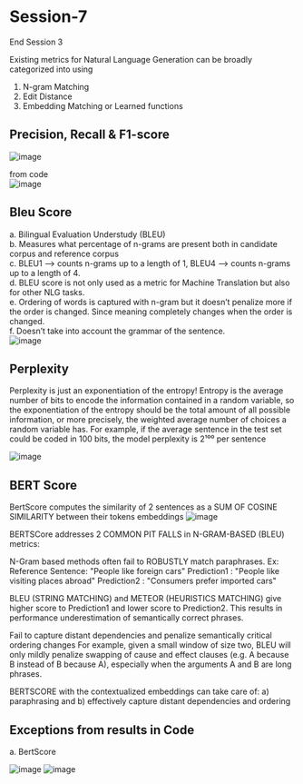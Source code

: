 # Session-7
End Session 3

Existing metrics for Natural Language Generation can be broadly categorized into using

1. N-gram Matching
2. Edit Distance
3. Embedding Matching or Learned functions

## Precision, Recall & F1-score

![image](https://user-images.githubusercontent.com/30425824/145586623-d53d1269-9e3e-4da4-a11f-b29ef2ad5932.png)

from code   
![image](https://user-images.githubusercontent.com/30425824/145595575-50c38bf4-2ebe-417b-bf76-c3bd4af6a7e8.png)


## Bleu Score ##
a. Bilingual Evaluation Understudy (BLEU)   
b. Measures what percentage of n-grams are present both in candidate corpus and reference corpus   
c. BLEU1 --> counts n-grams up to a length of 1, BLEU4 --> counts n-grams up to a length of 4.   
d. BLEU score is not only used as a metric for Machine Translation but also for other NLG tasks.   
e. Ordering of words is captured with n-gram but it doesn’t penalize more if the order is changed. Since meaning completely changes when the order is changed.   
f. Doesn’t take into account the grammar of the sentence.   
![image](https://user-images.githubusercontent.com/30425824/145586323-3b9a8de2-2d6f-46e6-a56c-cd79296c9b7e.png)

## Perplexity ##

Perplexity is just an exponentiation of the entropy!
Entropy is the average number of bits to encode the information contained in a random variable, so the exponentiation of the entropy should be the total amount of all possible information, or more precisely, the weighted average number of choices a random variable has.
For example, if the average sentence in the test set could be coded in 100 bits, the model perplexity is 2¹⁰⁰ per sentence

![image](https://user-images.githubusercontent.com/30425824/145587054-9c783bd3-31fe-4440-ae01-a383f3926021.png)

## BERT Score ##

BertScore computes the similarity of 2 sentences as a SUM OF COSINE SIMILARITY between their tokens embeddings
![image](https://user-images.githubusercontent.com/30425824/145587220-a851927f-7775-48dc-ab15-4662ad2052dd.png)

BERTSCore addresses 2 COMMON PIT FALLS in N-GRAM-BASED (BLEU) metrics:

N-Gram based methods often fail to ROBUSTLY match paraphrases.
Ex: Reference Sentence: "People like foreign cars"
Prediction1 : "People like visiting places abroad"
Prediction2 : "Consumers prefer imported cars"

BLEU (STRING MATCHING) and METEOR (HEURISTICS MATCHING) give higher score to Prediction1 and lower score to Prediction2. This results in performance underestimation of semantically correct phrases.

Fail to capture distant dependencies and penalize semantically critical ordering changes For example, given a small window of size two, BLEU will only mildly penalize swapping of cause and effect clauses (e.g. A because B instead of B because A), especially when the arguments A and B are long phrases.

BERTSCORE with the contextualized embeddings can take care of: a) paraphrasing and b) effectively capture distant dependencies and ordering

## Exceptions from results in Code ##
a. BertScore   

![image](https://user-images.githubusercontent.com/30425824/145590687-84e18d6a-7792-44f3-9b81-91d601a6ba6e.png)
![image](https://user-images.githubusercontent.com/30425824/145590805-9a6e4c4b-23f8-4757-aeb4-0ba70166395d.png)
